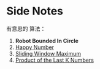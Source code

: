 # Side Notes

有意思的 算法：



1. **Robot Bounded In Circle**
2. [Happy Number](https://leetcode.com/problems/happy-number/)
3. [Sliding Window Maximum](https://leetcode.com/problems/sliding-window-maximum/)
4. [Product of the Last K Numbers](https://leetcode.com/problems/product-of-the-last-k-numbers/)
